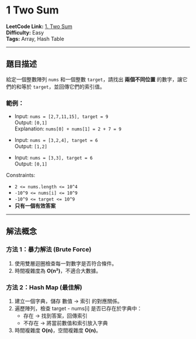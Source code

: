 # 1 Two Sum

**LeetCode Link:** [1. Two Sum](https://leetcode.com/problems/two-sum/)  
**Difficulty:** Easy  
**Tags:** Array, Hash Table

---

## 題目描述
給定一個整數陣列 `nums` 和一個整數 `target`，請找出 **兩個不同位置** 的數字，讓它們的和等於 `target`，並回傳它們的索引值。

### 範例：
- Input: `nums = [2,7,11,15], target = 9`  
  Output: `[0,1]`  
  Explanation: `nums[0] + nums[1] = 2 + 7 = 9`

- Input: `nums = [3,2,4], target = 6`  
  Output: `[1,2]`

- Input: `nums = [3,3], target = 6`  
  Output: `[0,1]`

Constraints:
- `2 <= nums.length <= 10^4`
- `-10^9 <= nums[i] <= 10^9`
- `-10^9 <= target <= 10^9`
- **只有一個有效答案**

---

## 解法概念

### 方法 1：暴力解法 (Brute Force)
1. 使用雙層迴圈檢查每一對數字是否符合條件。
2. 時間複雜度為 **O(n²)**，不適合大數據。

### 方法 2：Hash Map (最佳解)
1. 建立一個字典，儲存 數值 → 索引 的對應關係。
2. 遍歷陣列，檢查 target - nums[i] 是否已存在於字典中：
   - 存在 → 找到答案，回傳索引
   - 不存在 → 將當前數值和索引放入字典
3. 時間複雜度 **O(n)**，空間複雜度 **O(n)**。